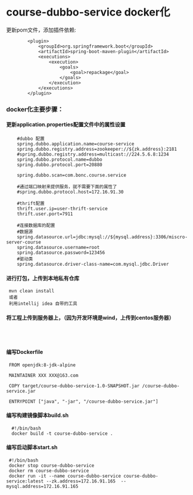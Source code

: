 # course-dubbo-service docker化  
更新pom文件，添加插件依赖:  

            <plugin>
                <groupId>org.springframework.boot</groupId>
                <artifactId>spring-boot-maven-plugin</artifactId>
                <executions>
                    <execution>
                        <goals>
                            <goal>repackage</goal>
                        </goals>
                    </execution>
                </executions>
            </plugin>  
  ### docker化主要步骤：
   #### 更新application.properties配置文件中的属性设置
        #dubbo 配置
        spring.dubbo.application.name=course-service
        spring.dubbo.registry.address=zookeeper://${zk.address}:2181
        #spring.dubbo.registry.address=multicast://224.5.6.8:1234
        spring.dubbo.protocol.name=dubbo
        spring.dubbo.protocol.port=20880
        
        spring.dubbo.scan=com.bonc.course.service
        
        #通过端口映射来提供服务，就不需要下面的属性了
        #spring.dubbo.protocol.host=172.16.91.30
        
        #thrift配置
        thrift.user.ip=user-thrift-service
        thrift.user.port=7911
        
        #连接数据库的配置
        #数据源
        spring.datasource.url=jdbc:mysql://${mysql.address}:3306/miscro-server-course
        spring.datasource.username=root
        spring.datasource.password=123456
        #驱动类
        spring.datasource.driver-class-name=com.mysql.jdbc.Driver
   #### 进行打包，上传到本地私有仓库  
     mvn clean install  
     或者 
     利用intellij idea 自带的工具  
   #### 将工程上传到服务器上，（因为开发环境是wind，上传到centos服务器）  
 &ensp;  
 &ensp;  
   #### 编写Dockerfile  
     FROM openjdk:8-jdk-alpine
     
     MAINTAINER XXX XXX@163.com
     
     COPY target/course-dubbo-service-1.0-SNAPSHOT.jar /course-dubbo-service.jar
     
     ENTRYPOINT ["java", "-jar", "/course-dubbo-service.jar"]    
    
        
   #### 编写构建镜像脚本build.sh  
      #!/bin/bash
      docker build -t course-dubbo-service . 
     

   #### 编写启动脚本start.sh  
     #!/bin/bash
     docker stop course-dubbo-service
     docker rm course-dubbo-service
     docker run -it --name course-dubbo-service course-dubbo-service:latest --zk.address=172.16.91.165  --mysql.address=172.16.91.165
  &ensp;  
  &ensp;  
  &ensp;  
  &ensp;  
  &ensp;  
  &ensp;  
                